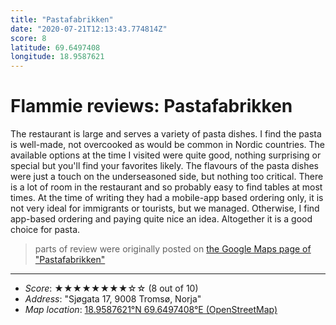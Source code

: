 ```yaml
---
title: "Pastafabrikken"
date: "2020-07-21T12:13:43.774814Z"
score: 8
latitude: 69.6497408
longitude: 18.9587621
---
```

# Flammie reviews: Pastafabrikken

The restaurant is large and serves a variety of pasta dishes. I find
the pasta is well-made, not overcooked as would be common in Nordic
countries. The available options at the time I visited were quite good,
nothing surprising or special but you'll find your favorites likely. The
flavours of the pasta dishes were just a touch on the underseasoned side,
but nothing too critical. There is a lot of room in the restaurant and so
probably easy to find tables at most times. At the time of writing they
had a mobile-app based ordering only, it is not very ideal for immigrants
or tourists, but we managed. Otherwise, I find app-based ordering and
paying quite nice an idea.  Altogether it is a good choice for pasta.

> parts of review were originally posted on [the Google Maps page of
  "Pastafabrikken"](https://www.google.com/maps/place//data=!4m2!3m1!1s0x0:0xbb0c888295ee7685)
* * *
- *Score*: ★★★★★★★★☆☆ (8 out of 10)
- *Address*: "Sjøgata 17, 9008 Tromsø, Norja"
- *Map location*: [18.9587621°N 69.6497408°E (OpenStreetMap)](https://www.openstreetmap.org/?mlat=69.6497408&mlon=18.9587621&zoom=12)
